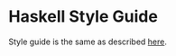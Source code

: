<!--
SPDX-FileCopyrightText: TQ Tezos

SPDX-License-Identifier: LicenseRef-MIT-TQ
-->

# Haskell Style Guide

Style guide is the same as described [here][tezos-style].

[tezos-style]:  https://gitlab.com/morley-framework/morley/-/blob/master/docs/code-style.md
